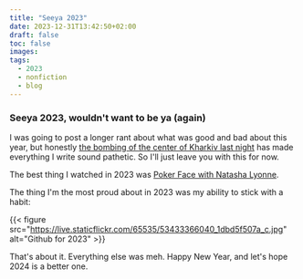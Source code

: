 ```yaml
---
title: "Seeya 2023"
date: 2023-12-31T13:42:50+02:00
draft: false
toc: false
images:
tags: 
  - 2023
  - nonfiction
  - blog
---
```


### Seeya 2023, wouldn't want to be ya (again)

I was going to post a longer rant about what was good and bad about this year, but honestly [the bombing of the center of Kharkiv last night](https://gwaramedia.com/en/russia-massively-attacks-kharkiv-with-missiles-22-wounded/) has made everything I write sound pathetic.  So I'll just leave you with this for now.

The best thing I watched in 2023 was [Poker Face with Natasha Lyonne](https://www.imdb.com/title/tt14269590/?ref_=nv_sr_srsg_0_tt_8_nm_0_q_poker).

The thing I'm the most proud about in 2023 was my ability to stick with a habit:

{{< figure src="https://live.staticflickr.com/65535/53433366040_1dbd5f507a_c.jpg" alt="Github for 2023" >}}

That's about it.  Everything else was meh.  Happy New Year, and let's hope 2024 is a better one.
